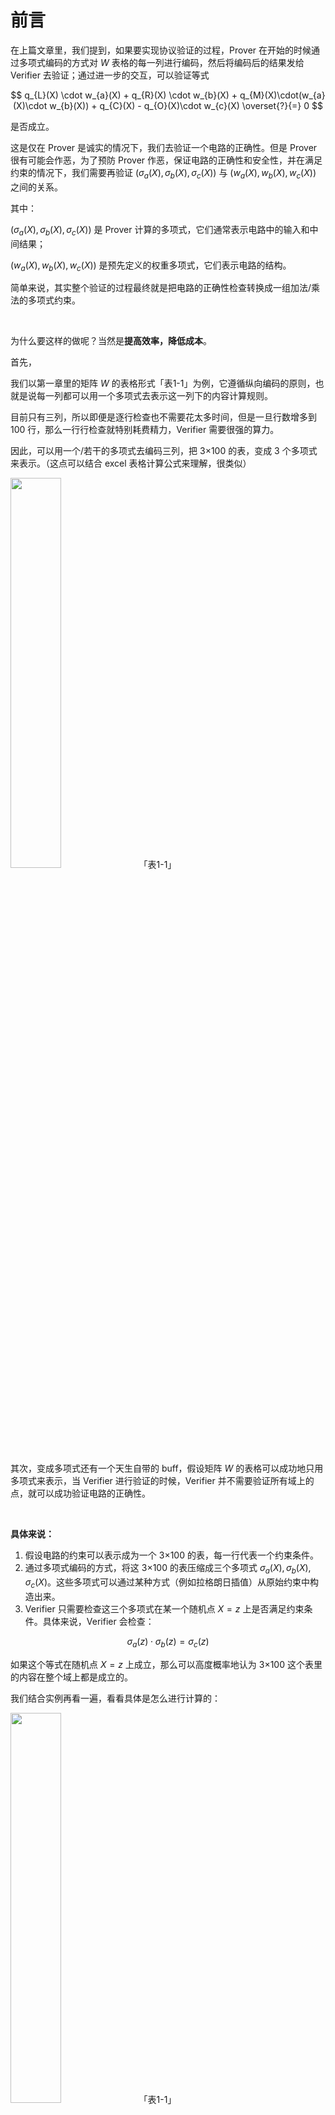 # 前言

在上篇文章里，我们提到，如果要实现协议验证的过程，Prover 在开始的时候通过多项式编码的方式对 $W$ 表格的每一列进行编码，然后将编码后的结果发给 Verifier 去验证；通过进一步的交互，可以验证等式

$$
q_{L}(X) \cdot w_{a}(X) + q_{R}(X) \cdot w_{b}(X) + q_{M}(X)\cdot(w_{a}(X)\cdot w_{b}(X)) + q_{C}(X) -  q_{O}(X)\cdot w_{c}(X) \overset{?}{=} 0
$$

是否成立。

这是仅在 Prover 是诚实的情况下，我们去验证一个电路的正确性。但是 Prover 很有可能会作恶，为了预防 Prover 作恶，保证电路的正确性和安全性，并在满足约束的情况下，我们需要再验证 $(\sigma_a(X),\sigma_b(X),\sigma_c(X))$ 与 $(w_a(X),w_b(X),w_c(X))$ 之间的关系。

其中：

$(\sigma_a(X),\sigma_b(X),\sigma_c(X))$ 是 Prover 计算的多项式，它们通常表示电路中的输入和中间结果；

$(w_a(X),w_b(X),w_c(X))$ 是预先定义的权重多项式，它们表示电路的结构。

简单来说，其实整个验证的过程最终就是把电路的正确性检查转换成一组加法/乘法的多项式约束。

</br>

为什么要这样的做呢？当然是**提高效率，降低成本**。

首先，

我们以第一章里的矩阵 $W$ 的表格形式「表1-1」为例，它遵循纵向编码的原则，也就是说每一列都可以用一个多项式去表示这一列下的内容计算规则。

目前只有三列，所以即便是逐行检查也不需要花太多时间，但是一旦行数增多到 100 行，那么一行行检查就特别耗费精力，Verifier 需要很强的算力。

因此，可以用一个/若干的多项式去编码三列，把 3×100 的表，变成 3 个多项式来表示。（这点可以结合 excel 表格计算公式来理解，很类似）

<img src="/ZKP-PLONK/images/「2」PLONK多项式编程/表1-1.png" width="40%" />
「表1-1」


其次，变成多项式还有一个天生自带的 buff，假设矩阵 $W$ 的表格可以成功地只用多项式来表示，当 Verifier 进行验证的时候，Verifier 并不需要验证所有域上的点，就可以成功验证电路的正确性。

</br>

**具体来说：**

1. 假设电路的约束可以表示成为一个 3×100 的表，每一行代表一个约束条件。
2. 通过多项式编码的方式，将这 3×100 的表压缩成三个多项式 $\sigma_a(X),\sigma_b(X),\sigma_c(X)$。这些多项式可以通过某种方式（例如拉格朗日插值）从原始约束中构造出来。
3. Verifier 只需要检查这三个多项式在某一个随机点 $X=z$ 上是否满足约束条件。具体来说，Verifier 会检查：

$$
\sigma_a(z)⋅\sigma_b(z)=\sigma_c(z)
$$

如果这个等式在随机点 $X=z$ 上成立，那么可以高度概率地认为 3×100 这个表里的内容在整个域上都是成立的。

我们结合实例再看一遍，看看具体是怎么进行计算的：

<img src="/ZKP-PLONK/images/「2」PLONK多项式编程/表1-1.png" width="40%" />
「表1-1」

</br>

还是以「表1-1」 为例，假设目前表格只有 3×3 ，那么表格中给出的插值点 i 及其对应的值如下：

- 插值点：i = 1,2,3
- 对应的值：
    - $w_a$: $x_5,x_1,x_3$
    - $w_b$: $x_6,x_2,x_4$
    - $w_c$: $out,x_5,x_6$ 


接下来我们**开始构造拉格朗日基函数**：

对于每个 i，拉格朗日基函数 ${l_i}{(X)}$ 的定义是：

$$
{l_i}{(X)}=\prod_{j\neq i}^{} \frac{X-j}{i-j} 
$$

具体到插值点：i = 1,2,3，我们分别求出 ${l_1}{(X)},{l_2}{(X)},{l_3}{(X)}$，

    注：{\textstyle \prod_{j\ne i}^{}} 会对所有 j 不等于 i 的情况进行乘积计算。例如，

- 对于 i = 1，j 会取 2 和 3，

$$
{l_1}{(X)}=\frac{(X-2)(X-3)}{(1-2)(1-3)} =\frac{(X-2)(X-3)}{2} 
$$

- 对于 i = 2，j 会取 1 和 3，

$$
{l_2}{(X)}=\frac{(X-1)(X-3)}{(2-1)(2-3)} = -(X-1)(X-3)
$$

- 对于 i = 3，j 会取 1 和 2，

$$
{l_3}{(X)}=\frac{(X-1)(X-2)}{(3-1)(3-2)} =\frac{(X-1)(X-2)}{2} 
$$

接下来，结合「表1-1」 中的内容，和上面已经求出的对应 i 的拉格朗日基函数，**我们开始构造插值多项式 $\sigma_a(X)$ , $\sigma_b(X)$ , $\sigma_c(X)$**：

对于 $w_a$

$$
\sigma_a(X)=x_5 \cdot l_1(X)+x_1 \cdot l_2(X) +x_3 \cdot l_3(X)
$$

把 ${l_1}(X)$ 代入，

$$
\begin{align}
\sigma_a(X) & = x_5 \cdot l_1(X)+x_1 \cdot l_2(X) +x_3 \cdot l_3(X) & \\ & = x_5 \cdot \frac{(X-2)(X-3)}{2} - x_1 \cdot(X-1)(X-3)+x_3 \cdot\frac{(X-1)(X-2)}{2}
\end{align}
$$

对于 $w_b$

$$
\sigma_b(X)=x_6 \cdot l_1(X)+x_2 \cdot l_2(X) +x_4 \cdot l_3(X)
$$

把 ${l_2}(X)$ 代入，

$$
\begin{align}
\sigma_b(X) & = x_6 \cdot l_1(X)+x_2 \cdot l_2(X) +x_4 \cdot l_3(X)\\ & = x_6 \cdot \frac{(X-2)(X-3)}{2} - x_2 \cdot (X-1)(X-3) +x_4 \cdot \frac{(X-1)(X-2)}{2}
\end{align}
$$

对于 $w_c$

$$
\sigma_c(X)=out \cdot l_1(X)+x_5 \cdot l_2(X) +x_6 \cdot l_3(X)
$$

把 ${l_3}(X)$ 代入，

$$
\begin{align}
\sigma_c(X) & = out \cdot l_1(X)+x_5 \cdot l_2(X) +x_6 \cdot l_3(X)\\ & = out \cdot \frac{(X-2)(X-3)}{2} - x_5 \cdot (X-1)(X-3) +x_6 \cdot \frac{(X-1)(X-2)}{2}
\end{align}
$$

构造插值多项式结束以后，如果你想检查所得的 $\sigma_a(X)$ , $\sigma_b(X)$ , $\sigma_c(X)$ 是否对应表内的值，我们可以代入 X 的值进行验证，以 $\sigma_c(X)$ 为例：

- 当 $X$=1 的时候，看 $\sigma_c(1)$  \overset{?}{=} out ，计算过程如下：

$$
\begin{align}
\sigma_c(1) & = out \cdot \frac{(1-2)(1-3)}{2} - x_5 \cdot (1-1)(1-3) +x_6 \cdot \frac{(1-1)(1-2)}{2} \\ & = out
\end{align}
$$

- 当 $X$=2 的时候，看 $\sigma_c(2)$  \overset{?}{=} $x_5$ ，计算过程如下：

$$
\begin{align}
\sigma_c(2) & = out \cdot \frac{(2-2)(2-3)}{2} - x_5 \cdot (2-1)(2-3) +x_6 \cdot \frac{(2-1)(2-2)}{2} \\ & = x_5
\end{align}
$$

- 当 $X$=3 的时候，看 $\sigma_c(3)$  \overset{?}{=} $x_6$ ，计算过程如下：

$$
\begin{align}
\sigma_c(3) & = out \cdot \frac{(3-2)(3-3)}{2} - x_5 \cdot (3-1)(3-3) +x_6 \cdot \frac{(3-1)(3-2)}{2} \\ & = x_6
\end{align}
$$

同样可以验证 $\sigma_a(X)$ 和 $\sigma_b(X)$。

如果验证通过，那么非常好，说明我们的式子计算没有问题，前置工作准备结束。

**总结一下**，上面那么多内容其实就是做了这样一项工作：根据拉格朗日插值法，通过「表1-1」里已知的关系构造出「表2」

<img src="/ZKP-PLONK/images/「2」PLONK多项式编程/表1-1.png" width="40%" />
「表1-1」

<img src="/ZKP-PLONK/images/「2」PLONK多项式编程/表1-2.png" width="40%" />
「表1-2」

<img src="/ZKP-PLONK/images/「2」PLONK多项式编程/表2.png" width="70%" />
「表2」

其中，在「表1-1」中，定义域是 $i\in {1,2,3}$，看「表1-2」会更加清晰；而在 $\sigma_a(X)$ 的插值多项式中，定义域就会变得更大，插值多项式的构建其实也间接完成了扩域（后面会详细讲述），所以我们可以代入不仅限于 「表2」中的 X={1,2,3} 的示例。

我们通过已有的三个插值点构造了「表2」 的拉格朗日插值多项式，有了它以后，我们可以带入未知点进行插值点的数值运算，验证是否满足 $\sigma_a(X)\cdot \sigma_b(X)=\sigma_c(X)$。如果随机挑选的 $X$ 可以满足 $\sigma_a(X)\cdot \sigma_b(X)=\sigma_c(X)$，那么说明这个范围内的值都适用，Prover 没有作恶。


</br>


# 多项式的概率检查
如果你看懂了前言部分，那么接下来的内容就不难理解了。

在许多密码学协议和复杂计算的验证过程中，电路（可以是布尔电路或代数电路）常用于描述和实现计算逻辑。验证这些计算的正确性是一个重要问题，而直接验证每一步计算通常是不切实际的。Schwartz-Zippel 定理提供了一种高效的概率验证方法。

**什么是 Schwartz-Zippel 定理呢？**

通过引入随机挑战值，我们可以将原本需要逐一验证的多个条件合并为一个简化的验证步骤。这种方法利用了「多项式随机挑战」的理论，即通过验证多项式在一个随机点上的值，可以高概率确定两个多项式在整个定义域上的相等性。

具体来说，如果有两个多项式 $f(X)$ 和 $g(X)$，它们的次数均不超过 $d$，那么 Verifier 只需要给出一个随机挑战值 $\zeta \in \mathbb{F}$，计算 $f(\zeta)$ 是否等于 $g(\zeta)$ ，即可大概率得知 $f(X) = g(X)$，其中出错的概率 $\leq \frac{d}{|\mathbb{F}|}$。只要保证 $\mathbb{F}$ 足够大，那么检查出错的概率就可以忽略不计。

这个原理就被称为 Schwartz-Zippel 定理。

假如要验证两个向量 $\vec{a} + \vec{b}$ 是否等于 $\vec{c}$，为了可以一步挑战验证，我们要先把三个向量编码成多项式。

**如何把向量编码成多项式呢？**

第一种方案，最直接，是把向量当作多项式的「系数」进行编码：

假设有： 

$$
\begin{split}
\vec{a} = [a_0, a_1, \ldots, a_{N-1}]\\
\vec{b} = [b_0, b_1, \ldots, b_{N-1}]\\
\vec{c} = [c_0, c_1, \ldots, c_{N-1}]
\end{split}
$$

那么，

$$
\begin{split}
a(X) &= a_0 + a_1X+a_2X^2 + \cdots + a_{n-1}X^{n-1}\\
b(X) &= b_0 + b_1X+b_2X^2 + \cdots + b_{n-1}X^{n-1}\\
c(X) &= c_0 + c_1X+c_2X^2 + \cdots + c_{n-1}X^{n-1}
\end{split}
$$

显然，如果 $a_i+ b_i = c_i$，那么 $a(X)+b(X)=c(X)$。然后我们可以通过挑战一个随机数 $\zeta$ 来检验三个多项式在 $X=\zeta$ 处的取值，验证：

$$
a(\zeta)+b(\zeta)\overset{?}{=}c(\zeta)
$$

如果上式成立，那么 $\vec{a} + \vec{b}=\vec{c}$ 。


</br>

# Lagrange 插值 与 Evaluation Form
但是，假如我们要验证 $\vec{a}\circ\vec{b}\overset{?}{=}\vec{c}$，用「系数编码」的方式就不容易处理了。当 $a(X)\cdot b(X)$ 会产生很多的交叉项，这些交叉项的系数来自于 $a(X)$ 和 $b(X)$ 的各个不同次幂的项。

我们可以具体来算一下，假设：

$a(X)=a_0 + a_1X+a_2X^2$

$b(X)=b_0 + b_1X+b_2X^2$

$c(X)=c_0 +c_1X+c_2X^2+c_3X^3+C_4X^4$

那么

$$
\begin{align}
a(X)\cdot b(X) & = (a_0 + a_1X+a_2X^2)\cdot(b_0 + b_1X+b_2X^2) & \\ & = a_0b_0+(a_0b1+b_0a1)X+(a_0b_2+a_1b_1+a_2b_0)X^2+\cdots
\end{align}
$$

可以观察上面的等式， $a_i\cdot b_i$ 和 $c_i$ 的项并不对应到 $X^i$ 的系数，比如 $a_1\cdot b_1$ 的系数出现在 $X^2$ 上，但同时 $X^2$ 项的系数组成还有 $a_0b_2$ 和 $a_2b_0$。而 $c_1$ 是 $X^1$ 的系数。

因此**我们需要另一种多项式编码方案，利用拉格朗日基(Lagrange Basis)**。如果我们要构造多项式 $a(X)$，使得它在定义域 $H=(w_0, w_1, \ldots w_{N-1})$ 上的取值为一组取值，假设为 $\vec{a}$，表示多项式  $a(X)$ 在某个有限域 $H$ 上的一组取值，即

$$
\begin{split}
a(w_0) &= a_0 \\
a(w_1) &= a_1 \\
&\vdots \\
a(w_{N-1}) &= a_{N-1} \\
\end{split}
$$

也就是：

$$
\vec{a} = [a(w_0), a(w_1), \ldots, a(w_{N-1})] = [a_0, a_1, \ldots, a_{N-1}]
$$


构造插值多项式需要用到拉格朗日基函数： $\{L_i(X)\}_{i\in[0,N-1]}$ 

*ps: i 是插值点*

其中 $L_i(w_i)=1$，

并且对于 $j\neq i$， $L_i(w_j)=0$ ，

然后插值多项式 $a(X$）可以表示为基函数 $L_i(X)$ 和对应取值向量 $\vec{a}$ 的线性组合：

$$
a(X)=a_0\cdot L_0(X) + a_1\cdot L_1(X)+ a_2\cdot L_2(X) + \cdots + a_{N-1}\cdot L_{N-1}(X)
$$

**举个更具体的例子**，假设：我们要构造插值多项式 $a(X)$，使得它在定义域 $H'= {1,2,3}$ 上的取值为 $\vec{a}=(a_0,a_1,a_2)=(4,5,6)$ 。相当于：我们想构造一个多项式 $a(X)$，使得 $a(1)=4$, $a(2)=5$, $a(3)=6$；也就是：我们有三个已知插值点 (1,4),(2,5),(3,6)，由此构建插值多项式 $a(X)$。

ps: $H'= {1,2,3}$ ，也就是 $X\in{1,2,3}$ ， $w_0=1,w_1=2,w_2=3$

注意，
1. $w_i$ 表示的插值点的横坐标;
2. 拉格朗日基函数 $L_i{(X)}$ 的定义与插值点的顺序相关，不会因为函数值的字面变化而改变。
3. 只要在计算时保持插值点和对应的函数值一致，插值点的具体取值不会影响拉格朗日插值的正确性。关键是要确保每个插值点 $w_i$ 的函数值 $a_i$ 对应正确。插值多项式的形式和结果取决于这些对应关系，如果假设中不用 $w_0,w_1,w_2$ ，即 $i\in{0,1,2}$ ，而用 $w_1,w_2,w_3$ ，也就是 $i\in{1,2,3}$ 表示，也是可以的，重要的是插值点和其对应的取值无误。

拉格朗日插值多项式 $a(X)$ 可以表示为：

$a(X)={\textstyle \sum_{i=0}^{N-1}} a_iL_i(X)$


**1. 接下来我们计算拉格朗日基函数**：

对于 i =0 ，也就是 $w_0$ :

$L_0(X)=\frac{(X-2)(X-3)}{(1-2)(1-3)}=\frac{(X-2)(X-3)}{2}$

对于 i=1 ，也就是 $w_1$ :

$L_1(X)=\frac{(X-1)(X-3)}{(2-1)(2-3)}=-(X-1)(X-3)$

对于 i=2 ，也就是 $w_2$ ::

$L_2(X)=\frac{(X-1)(X-2)}{(3-1)(3-2)}=\frac{(X-1)(X-2)}{2}$

ps: 当然，我们也可以用 $i = {1,2,3}$ 这样的顺序来计算，那就是 $L_1(X),L_2(X),L_3(X)$

**2. 构造插值多项式 a(X)**:

$$
\begin{align}
a(X) & = 4L_0(X)+5L_1(X)+6L_2(X) & \\ 
& = 4\cdot \frac{(X-2)(X-3)}{2}-5\cdot (X-1)(X_3)+6\cdot \frac{(X-1)(X-2)}{2} \\
& = 2(X-2)(X-3)-5(X-1)(X-3)+3(X-1)(X-2)\\
& = X+3
\end{align}
$$

ps: 如果是 $L_1(X),L_2(X),L_3(X)$，那么这个式子就是 $a(X) = 4\cdot L_1{(X)}+ 5\cdot L_2{(X)} + 6\cdot L_3{(X)}$ ， 也是成立的，这里就不算了，只是想强调：只要在计算时保持插值点和对应的函数值一致，插值点的具体取值不会影响拉格朗日插值的正确性。


**3. 验证多项式 a(X)**

$$
\begin{align}
a(1)=1+3=4\\
a(2)=2+3=5\\
a(3)=3+3=6
\end{align}
$$

验证结果与取值向量 $\vec{a}=(4,5,6)$ 一致。我们构造了多项式 $a(X)$ 并验证其在插值节点处的取值是正确的。


看起来 $L_i(X)$ 像是一个选择器，这意味着：当 $X=w_i$ 时，只有 $L_i(X)$ 为 1，其他所有的 $L_j(X)(j\neq i)$ 都为 0，这是拉格朗日基函数的选择性性质。因此，拉格朗日基函数 $L_i(X)$ 在 $X=w_i$ 时「选择」了对应的系数 $a_i$，而忽略了其他系数，具体看下式：

$$
\begin{align}
a(w_i) & = a_i\cdot L_i(w_i)+ {\textstyle \sum_{j\neq i}^{0\le j<N}} a_j\cdot L_j(w_i)
\end{align}
$$

由于 $L_i(w_i)=1$ ，且对于 $j\neq i$， $L_j(w_i)=0$，

所以 $a(w_i)=a_i\cdot 1 + {\textstyle \sum_{j\neq i}^{0\le j<N}} a_j\cdot 0 =a_i$

我们用同样的方法来编码 $b(X)$ 和 $c(X)$：

$$
\begin{split}
b(X)=b_0\cdot L_0(X) + b_1\cdot L_1(X)+ b_2\cdot L_2(X) + \cdots + b_{N-1}\cdot L_{N-1}(X) \\
c(X)=c_0\cdot L_0(X) + c_1\cdot L_1(X)+ c_2\cdot L_2(X) + \cdots + c_{N-1}\cdot L_{N-1}(X) \\
\end{split}
$$

同理也可得出：

$$
\begin{align}
b(w_i)=b_i\\
c(w_i)=c_i
\end{align}
$$

如果 $a_i\cdot b_i = c_i$ 成立，那么 $a(w_i)\cdot b(w_i) = c(w_i)$。如果 $\vec{a}\circ\vec{b}{=}\vec{c}$ ，那么

$$
a(X)\cdot b(X) = c(X),\quad \forall X\in H
$$

具体的运算：

$$
\begin{split}
a(X)\cdot b(X) = ( {\textstyle \sum_{i = 0}^{N-1}} a_i\cdot l_i(X))\cdot( {\textstyle \sum_{i = 0}^{N-1}b_i\cdot L_i(X}) )
\\ = {\textstyle \sum_{i = 0}^{N-1}}{\textstyle \sum_{i = 0}^{N-1}}(a_i\cdot b_j)\cdot L_i(X)\cdot L_j(X)
\end{split}
$$

因为拉格朗日基函数的选择性性质：
当 $k=i$， $L_i(w_k)=1$；
当 $k\neq i$， $L_i(w_k)=0$ 。

代入 $X=w_k$:

$$
a(w_k)\cdot b(w_k)=( {\textstyle \sum_{i=0}^{N-1}} a_i \cdot L_i(w_k))\cdot ( {\textstyle \sum_{i=0}^{N-1}} b_i\cdot L_i(w_k))
$$

所以 $a(w_k)=a_k$ ， $b(w_k)=b_k$

所以  $a(w_k)\cdot b(w_k)=a_k\cdot b_k =c_k=c(w_k)$

我们现在已经把两个向量的按位乘积问题转换到了三个多项式之间的关系，接下来的问题是如何进行随机挑战验证。

我们发现：如果直接让 Verifier 发送随机数 $\zeta$ 挑战上面的等式，那么 $\zeta$ 只能属于 $H$。如果只存在一个 $j$ 使得 $a_j\cdot b_j\neq c_j$，那么 Verifier 的一次挑战能发现这个错误的概率只有 $\frac{1}{|n|}$，这样 Verifier 需要挑战多次才能缩小检测出错的概率。不过这样不满足我们的要求，我们希望只通过一次挑战来检测出 Prover 的作弊行为。

我们可以把上面的等式的 $X$ 取值范围去除，换成下面的等式：

$$
a(X)\cdot b(X) - c(X) = q(X)\cdot z_H(X), \quad\forall X\in \mathbb{F}
$$

这个等式在整个 $\mathbb{F}$ 定义域上都成立。这是为何？

首先我们看等式左边的多项式： $a(X)\cdot b(X)-c(X)$，不妨定义为 $f(X)$。

我们可以看到 $f(X)$ 在 $X\in H$ 上等于零，那么意味着 $H$ 恰好是 $f(X)$ 的「根集合」， $f(X)$ 可以被表示为零化多项式 $z_H(X)$ 和某个商多项式 $q(X)$ 的乘积，我们可以利用 $z_H(X)$ 的已知性质来简化问题的处理。于是 $f(X)$ 可以按照下面的方式进行因式分解：

$$
f(X)=(X-w_0)(X-w_1)(X-w_2)\cdots(X-w_{N-1})\cdot q(X)
$$

换个说法， $f(X)$ 可以被多项式 $z_H(X)=(X-w_0)(X-w_1)(X-w_2)\cdots(X-w_{n-1})$ 整除，并得到一个商多项式 $q(X)$，它表示 $f(X)$ 除以 $z_H(X)$ 后得到的结果。零多项式 $z_H(X)$ 又被称为消失多项式(Vanishing Polynomial)，它捕捉了 $f(X)$ 的所有根。

补充：
1.右边的 $z_H(X)$ 是一个节点多项式，表示的是这个多项式 $z_H(X)$ 在所有的插值节点 w_i 处都有根，即一个多项式的函数值在所有节点 $w_i$ 处都为零，也就是对于所有 $w_i\in H$， $Z_H(w_i)=0$。这个多项式可以被定义为： $z_H(X)=(X-w_0)(X-w_1)(X-w_2)\cdots(X-w_{n-1})$
2. 多项式的整除定义：假设有两个多项式 $A(X)$ 和 $B(X)$，如果存在一个多项式 $Q(X)$，使得 $A(X)=B(X)\cdot Q(X)$ ，那么我们就说多项式 $A(X)$ 被 $B(X)$ 整除，或者说 $B(X)$ 是 $A(X)$ 的因子。


如果我们让 Prover 计算出这个 $q(X)$，并且发送给 Verifier，又因为 $H$ 是已知的系统参数，Verifier 可以自行计算 $z_H(X)$，那么 Verifier 只需要一次随机检测即可判断 $a(X)\cdot b(X)-c(X)$ 是否在 $H$ 处等零。

$$
a(\zeta)\cdot b(\zeta)-c(\zeta) \overset{?}{=} q(\zeta)\cdot z_H(\zeta)
$$

进一步来说，如果我们使用多项式承诺（Polynomial Commitment），Verifier 可以让 Prover 来帮忙计算这些多项式在 $X=\zeta$ 处的取值，并生成一个证明，证明取值的正确性难过，Verifier 只需要检查这个证明的有效性，而不需要自己计算多项式的取值，这样能最大限度地减少 Verifier 的工作量。

但是， Verifier 计算 $z_H(\zeta)$ 需要 $O(n)$ 的计算量，因为要进行 n 次乘法操作。

补充：在计算复杂度中，$O(n)$ 表示随着输入规模 $n$ 的增加，算法的运行时间或所需的资源（如计算步骤）会以线性比例增加。简而言之，如果一个算法是 $O(n)$ 的，那么当输入数据量增加一倍时，算法的运行时间也会增加一倍。

那能否让 Verifier 继续减少工作量？答案是可以的，只要我们选择特殊的 $H\subset \mathbb{F}$ ，具体来说，如果选择 $H$ 为某种结构良好的集合，可以利用快速傅里叶变换（FFT）等算法来高效计算零多项式 $z_H(X)$ 和其取值。



</br>


## 单位根 Roots of Unity

如果我们选择单位根作为 $H$，那么 $z_H(\zeta)$ 的计算量会降为 $O(\log{n})$。

对于任何有限域 $\mathbb{F}_p=(0,1,\ldots,p-1)$，其中阶数 $p$ 为素数。那么去除零之后剩下的元素构成了乘法群 $\mathbb{F}_p^\ast=(1,\ldots,p-1)$，阶数为 $p-1$。由于 $p-1$ 一定为偶数，那么 $p-1$ 的乘法因子中一定包含若干个 $2$，假设记为 $\lambda$ 个 $2$。那么 $\mathbb{F}_p^\ast$ 一定包含一个阶数为 $2^\lambda$ 的乘法子群。不妨设 $n=2^{k}, k\leq\lambda$，那么一定存在一个阶数为 $n$ 的乘法子群，记为 $H$。 该乘法子群必然含有一个生成元，记为 $\omega$，并且 $\omega^N=1$。这相当于把 $1$ 开 $N$ 次方根，因此被称为单位根。不过单位根不只有一个 $\omega$，我们会发现 $\omega^2,\omega^3,\ldots,\omega^{N-1}$ 都满足单位根的特性，即 $(\omega^k)^N=1, k\in(2,3,\ldots,N-1)$。那么所有这些由 $\omega$ 产生的单位根就组成了乘法子群 $H$：

$$
H=(1,\omega,\omega^2,\omega^3,\ldots,\omega^{N-1})
$$

这些元素满足一定的对称性：比如 $\omega^{\frac{N}{2}}=-1$ ， $\omega=-\omega^{\frac{N}{2}+1}$，
 $\omega^i=-\omega^{\frac{N}{2}+i}$。又比如把所有的单位根求和，我们会得到零：

$$
\sum_{i=0}^{N-1}\omega^i=0
$$

举一个简单的例子，我们可以在 $\mathbb{F}_{13}$ 中找到一个阶数为 $4$ 的 $H$。 

$$
\mathbb{F}_{13}=(0,1,2,3,4,5,6,7,8,9,10,11,12)
$$

其中乘法群的生成元为 $g=2$。由于 $13-1=3\*2\*2$，所以存在一个阶数为 $4$ 的乘法子群，其生成元为 $\omega=5$：

$$
H=(\omega^0=1,\omega^1=5,\omega^2=12,\omega^3=8)
$$

而 $\omega^4=1=\omega^0$。

在实际应用中，我们会选择一个较大的有限域，它能有一个较大的 Powers-of-2 乘法子群。比如椭圆曲线 `BN254` 的 Scalar Field，含有一个阶数为 $2^{28}$ 的乘法子群，`BLS-12-381` 的Scalar Field 含有一个阶数为 $2^{32}$ 的乘法子群。

在乘法子群 $H$ 上，具有下面的性质：

$$
z_H(X)=\prod_{i=0}^{N-1}(X-\omega^i)=X^N-1
$$

我们可以进行简单的推导，假设 $N = 4$，由于 $\omega^i$ 的对称性，这个计算过程可以不断化简：

$$
\begin{split}
&(X-\omega^0)(X-\omega^1)(X-\omega^2)(X-\omega^3) \\
=& (X-1)(X-\omega)(X+1)(X-\omega^{3})  \\
=& (X^2-1)(X-\omega)(X+\omega) \\
=& (X^2-1)(X^2-\omega^2) \\
=& (X^2-1)(X^2+1) \\
=& (X^4-1) \\
\end{split}
$$


## Lagrange Basis

对于 Lagrange 多项式， $L_i(w_i)=1$，并且 $L_i(w_j)=0, (j\neq i)$。接下来，我们给出 $L_i(X)$ 的构造。

为了构造 $L_i(X)$，先构造不等于零的多项式部分。由于 $L_i(\omega_j)=1, j = i$，因此他一定包含 $\prod_{j,j\neq i}(X-\omega_j)$ 这个多项式因子。但该因子显然在 $X=\omega_i$ 处可能不等于 $1$，即可能 $\prod_{j, j\neq i}(\omega_i-\omega_j)\neq 1$。然后，我们只要让该因子除以这个可能不等于 $1$ 的值即可，于是 $L_i(X)$ 定义如下：

$$
L_i(X) = \frac{\prod_{j\in H\backslash\{i\}}(X-\omega_j)}{\prod_{j\in H\backslash\{i\}}(\omega_i-\omega_j)} = \prod_{j\in H\backslash\{i\}}^{} \frac{X-\omega_j}{\omega_i-\omega_j}
$$

不难发现， $L_i(X)$ 在 $X=\omega_i$ 处等于 $1$，其它位置 $X=\omega_j, j\neq i$ 处等于 $0$。

对于任意次数小于 $N$ 的多项式 $f(X)$，那么它都可以唯一地表示为：

$$
f(X)=a_0\cdot L_0(X)+a_1\cdot L_1(X)+a_2\cdot L_2(X)+ \cdots + a_{N-1}\cdot L_{N-1}(X)
$$

我们可以用多项式在 $H$ 上的值 $(a_0,a_1,a_2,\ldots,a_{N-1})$ 来表示 $f(X)$。这被称为多项式的求值形式（Evaluation Form），区别于系数形式（Coefficient Form）。

两种形式可以在 $H$ 上可以通过 (Inverse) Fast Fourier Transform 算法来回转换，计算复杂度为 $O(N\log{N})$。


</br>

## 多项式的约束

利用 Lagrange Basis 我们可以方便地对各种向量计算进行约束。

比如我们想约束 $\vec{a}=(h,a_1,a_2,\ldots,a_{N-1})$ 向量的第一个元素为 $h$。那么我们可以对这个向量进行编码，得到 $a(X)$，并且进行如下约束：

$$
L_0(X)(a(X)-h) = 0, \quad \forall X\in H
$$

Verifier 可以挑战验证下面的多项式等式：

$$
L_0(X)(a(X)-h) = q(X)\cdot z_H(X)
$$

再比如，我们想约束 $\vec{a}=(h_1,a_1,a_2,\ldots,a_{N-2},h_2)$ 向量的第一个元素为 $h_1$，最后一个元素为 $h_2$，其它元素任意。那么 $a(X)$ 应该满足下面两个约束。

$$
\begin{split}
L_0(X)\cdot (a(X)-h_1) &= 0, \quad \forall X\in H\\
L_{N-1}(X)\cdot(a(X)-h_2) &= 0, \quad \forall X\in H
\end{split}
$$

那么通过 Verifier 给一个随机挑战数（ $\alpha$），上面两个约束可以合并为一个多项式约束：

$$
L_0(X)\cdot (a(X)-h_1) + \alpha\cdot L_{n-1}(X)\cdot(a(X)-h_2) = 0, \quad \forall X\in H
$$

接下来，Verifier 只要挑战下面的多项式等式即可：

$$
L_0(X)\cdot (a(X)-h_1) + \alpha\cdot L_{n-1}(X)\cdot(a(X)-h_2) = q(X)\cdot z_H(X)
$$

如果想验证 $\vec{a}$ 和 $\vec{b}$ 两个等长向量除第一个元素之外，其它元素都相等，那要如何约束呢？假设 $a(X)$ 和 $b(X)$ 为两个向量的多项式编码，那么它们应该满足：

$$
(X-\omega^0)(a(X)-b(X))=0
$$

当 $X=\omega^0$ 时，左边多项式的第一个因子等于零，而 $X\in H\backslash\\{\omega^0\\}$ 时，则左边第二因子等于零，即表达了除第一项可以不等之外，其它点取值都必须相等。

可以看出，采用 Lagrange 多项式，我们可以灵活地约束多个向量之间的关系，并且可以把多个约束合并在一起，让 Verifier 仅通过很少的随机挑战就可验证多个向量约束。

## Coset

在素数有限域的乘法群中，对于每一个乘法子群 $H$，都有多个等长的陪集（Coset），这些 Coset 具有和 $H$ 类似的性质，在 Plonk 中也会用到 Coset 的概念，这里只做部分性质的介绍。

还拿 $\mathbb{F}_{13}$ 为例，我们取 $H=(1,5,12,8)$，并且乘法群的生成元 $g=2$。于是我们可以得到下面两个 Coset：

$$
\begin{split}
H_1 &= g\cdot H  = (g, g\omega, g\omega^2, g\omega^3) &= (2,10,11,3) \\
H_2 &= g^2\cdot H = (g^2, g^2\omega, g^2\omega^2, g^2\omega^3) &= (4,7,9,6) \\
\end{split}
$$

可以看到 $\mathbb{F}^*_{13}=H\cup H_1 \cup H_2$，并且它们交集为空，没有任何重叠。并且它们的 Vanishing Polynomial 也可以快速计算：

$$
z_{H_1}(X)=X^N-g^N, \quad z_{H_2}(X)=X^N-g^{2N}
$$


## References

- Schwartz–Zippel lemma. https://en.wikipedia.org/wiki/Schwartz%E2%80%93Zippel_lemma
